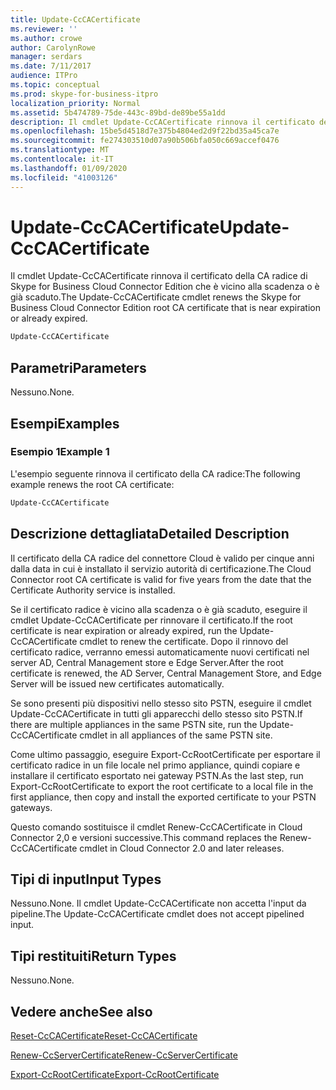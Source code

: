 ```yaml
---
title: Update-CcCACertificate
ms.reviewer: ''
ms.author: crowe
author: CarolynRowe
manager: serdars
ms.date: 7/11/2017
audience: ITPro
ms.topic: conceptual
ms.prod: skype-for-business-itpro
localization_priority: Normal
ms.assetid: 5b474789-75de-443c-89bd-de89be55a1dd
description: Il cmdlet Update-CcCACertificate rinnova il certificato della CA radice di Skype for Business Cloud Connector Edition che è vicino alla scadenza o è già scaduto.
ms.openlocfilehash: 15be5d4518d7e375b4804ed2d9f22bd35a45ca7e
ms.sourcegitcommit: fe274303510d07a90b506bfa050c669accef0476
ms.translationtype: MT
ms.contentlocale: it-IT
ms.lasthandoff: 01/09/2020
ms.locfileid: "41003126"
---
```

# <a name="update-cccacertificate"></a><span data-ttu-id="7426e-103">Update-CcCACertificate</span><span class="sxs-lookup"><span data-stu-id="7426e-103">Update-CcCACertificate</span></span>
 
<span data-ttu-id="7426e-104">Il cmdlet Update-CcCACertificate rinnova il certificato della CA radice di Skype for Business Cloud Connector Edition che è vicino alla scadenza o è già scaduto.</span><span class="sxs-lookup"><span data-stu-id="7426e-104">The Update-CcCACertificate cmdlet renews the Skype for Business Cloud Connector Edition root CA certificate that is near expiration or already expired.</span></span> 
  
```powershell
Update-CcCACertificate
```

## <a name="parameters"></a><span data-ttu-id="7426e-105">Parametri</span><span class="sxs-lookup"><span data-stu-id="7426e-105">Parameters</span></span>

<span data-ttu-id="7426e-106">Nessuno.</span><span class="sxs-lookup"><span data-stu-id="7426e-106">None.</span></span>
  
## <a name="examples"></a><span data-ttu-id="7426e-107">Esempi</span><span class="sxs-lookup"><span data-stu-id="7426e-107">Examples</span></span>
<span data-ttu-id="7426e-108"><a name="Examples"> </a></span><span class="sxs-lookup"><span data-stu-id="7426e-108"></span></span>

### <a name="example-1"></a><span data-ttu-id="7426e-109">Esempio 1</span><span class="sxs-lookup"><span data-stu-id="7426e-109">Example 1</span></span>

<span data-ttu-id="7426e-110">L'esempio seguente rinnova il certificato della CA radice:</span><span class="sxs-lookup"><span data-stu-id="7426e-110">The following example renews the root CA certificate:</span></span> 
  
```powershell
Update-CcCACertificate 
```

## <a name="detailed-description"></a><span data-ttu-id="7426e-111">Descrizione dettagliata</span><span class="sxs-lookup"><span data-stu-id="7426e-111">Detailed Description</span></span>
<span data-ttu-id="7426e-112"><a name="DetailedDescription"> </a></span><span class="sxs-lookup"><span data-stu-id="7426e-112"></span></span>

<span data-ttu-id="7426e-113">Il certificato della CA radice del connettore Cloud è valido per cinque anni dalla data in cui è installato il servizio autorità di certificazione.</span><span class="sxs-lookup"><span data-stu-id="7426e-113">The Cloud Connector root CA certificate is valid for five years from the date that the Certificate Authority service is installed.</span></span>
  
<span data-ttu-id="7426e-114">Se il certificato radice è vicino alla scadenza o è già scaduto, eseguire il cmdlet Update-CcCACertificate per rinnovare il certificato.</span><span class="sxs-lookup"><span data-stu-id="7426e-114">If the root certificate is near expiration or already expired, run the Update-CcCACertificate cmdlet to renew the certificate.</span></span> <span data-ttu-id="7426e-115">Dopo il rinnovo del certificato radice, verranno emessi automaticamente nuovi certificati nel server AD, Central Management store e Edge Server.</span><span class="sxs-lookup"><span data-stu-id="7426e-115">After the root certificate is renewed, the AD Server, Central Management Store, and Edge Server will be issued new certificates automatically.</span></span>
  
<span data-ttu-id="7426e-116">Se sono presenti più dispositivi nello stesso sito PSTN, eseguire il cmdlet Update-CcCACertificate in tutti gli apparecchi dello stesso sito PSTN.</span><span class="sxs-lookup"><span data-stu-id="7426e-116">If there are multiple appliances in the same PSTN site, run the Update-CcCACertificate cmdlet in all appliances of the same PSTN site.</span></span>
  
<span data-ttu-id="7426e-117">Come ultimo passaggio, eseguire Export-CcRootCertificate per esportare il certificato radice in un file locale nel primo appliance, quindi copiare e installare il certificato esportato nei gateway PSTN.</span><span class="sxs-lookup"><span data-stu-id="7426e-117">As the last step, run Export-CcRootCertificate to export the root certificate to a local file in the first appliance, then copy and install the exported certificate to your PSTN gateways.</span></span>
  
<span data-ttu-id="7426e-118">Questo comando sostituisce il cmdlet Renew-CcCACertificate in Cloud Connector 2,0 e versioni successive.</span><span class="sxs-lookup"><span data-stu-id="7426e-118">This command replaces the Renew-CcCACertificate cmdlet in Cloud Connector 2.0 and later releases.</span></span>
  
## <a name="input-types"></a><span data-ttu-id="7426e-119">Tipi di input</span><span class="sxs-lookup"><span data-stu-id="7426e-119">Input Types</span></span>
<span data-ttu-id="7426e-120"><a name="InputTypes"> </a></span><span class="sxs-lookup"><span data-stu-id="7426e-120"></span></span>

<span data-ttu-id="7426e-121">Nessuno.</span><span class="sxs-lookup"><span data-stu-id="7426e-121">None.</span></span> <span data-ttu-id="7426e-122">Il cmdlet Update-CcCACertificate non accetta l'input da pipeline.</span><span class="sxs-lookup"><span data-stu-id="7426e-122">The Update-CcCACertificate cmdlet does not accept pipelined input.</span></span>
  
## <a name="return-types"></a><span data-ttu-id="7426e-123">Tipi restituiti</span><span class="sxs-lookup"><span data-stu-id="7426e-123">Return Types</span></span>
<span data-ttu-id="7426e-124"><a name="ReturnTypes"> </a></span><span class="sxs-lookup"><span data-stu-id="7426e-124"></span></span>

<span data-ttu-id="7426e-125">Nessuno.</span><span class="sxs-lookup"><span data-stu-id="7426e-125">None.</span></span> 
  
## <a name="see-also"></a><span data-ttu-id="7426e-126">Vedere anche</span><span class="sxs-lookup"><span data-stu-id="7426e-126">See also</span></span>
<span data-ttu-id="7426e-127"><a name="ReturnTypes"> </a></span><span class="sxs-lookup"><span data-stu-id="7426e-127"></span></span>

[<span data-ttu-id="7426e-128">Reset-CcCACertificate</span><span class="sxs-lookup"><span data-stu-id="7426e-128">Reset-CcCACertificate</span></span>](reset-cccacertificate.md)
  
[<span data-ttu-id="7426e-129">Renew-CcServerCertificate</span><span class="sxs-lookup"><span data-stu-id="7426e-129">Renew-CcServerCertificate</span></span>](renew-ccservercertificate.md)
  
[<span data-ttu-id="7426e-130">Export-CcRootCertificate</span><span class="sxs-lookup"><span data-stu-id="7426e-130">Export-CcRootCertificate</span></span>](export-ccrootcertificate.md)
  

